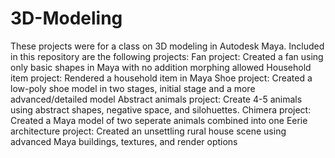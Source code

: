 # 3D-Modeling
These projects were for a class on 3D modeling in Autodesk Maya.
Included in this repository are the following projects:
Fan project: Created a fan using only basic shapes in Maya with no addition morphing allowed
Household item project: Rendered a household item in Maya
Shoe project: Created a low-poly shoe model in two stages, initial stage and a more advanced/detailed model
Abstract animals project: Create 4-5 animals using abstract shapes, negative space, and silohuettes.
Chimera project: Created a Maya model of two seperate animals combined into one
Eerie architecture project: Created an unsettling rural house scene using advanced Maya buildings, textures, and render options

